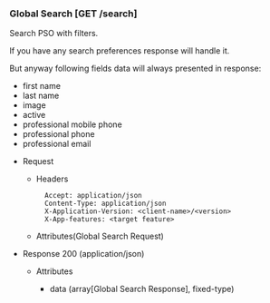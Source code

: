 ### Global Search [GET /search]

Search PSO with filters.


If you have any search preferences response will handle it.


But anyway following fields data will always presented in response:
- first name
- last name
- image
- active
- professional mobile phone
- professional phone
- professional email

+ Request
    + Headers

            Accept: application/json
            Content-Type: application/json
            X-Application-Version: <client-name>/<version>
            X-App-features: <target feature>
          
    + Attributes(Global Search Request)
    
+ Response 200 (application/json)

    + Attributes

        + data (array[Global Search Response], fixed-type)

<!-- include(../error_responses.md) -->
